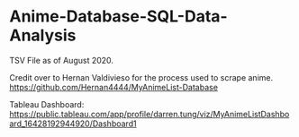 # Anime-Database-SQL-Data-Analysis
TSV File as of August 2020.   

Credit over to Hernan Valdivieso for the process used to scrape anime. https://github.com/Hernan4444/MyAnimeList-Database  

Tableau Dashboard: https://public.tableau.com/app/profile/darren.tung/viz/MyAnimeListDashboard_16428192944920/Dashboard1
